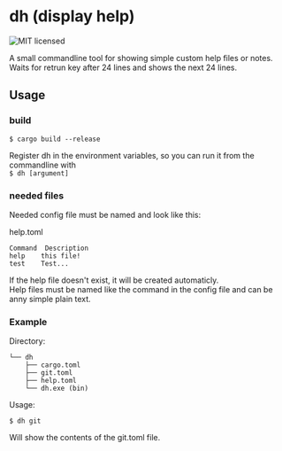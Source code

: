 # dh (display help)

![MIT licensed][license-image]

[license-image]: https://img.shields.io/github/license/workingj/dh.svg

A small commandline tool for showing simple custom help files or notes.
Waits for retrun key after 24 lines and shows the next 24 lines.

## Usage

### build

```$ cargo build --release```

Register dh in the environment variables, so you can run it from the commandline with  
```$ dh [argument]```

### needed files

Needed config file must be named and look like this:

help.toml

```text
Command  Description
help    this file!
test    Test...
```

If the help file doesn't exist, it will be created automaticly.  
Help files must be named like the command in the config file and can be anny simple plain text.

### Example

Directory:

```text
└── dh
    ├── cargo.toml
    ├── git.toml
    ├── help.toml
    └── dh.exe (bin)
```

Usage:

```$ dh git```

Will show the contents of the git.toml file.
